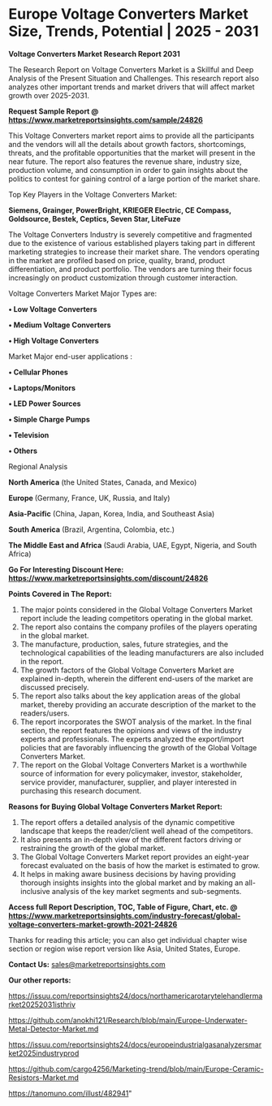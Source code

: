 # Europe Voltage Converters Market Size, Trends, Potential | 2025 - 2031

<strong>Voltage Converters Market Research Report 2031</strong>

The Research Report on Voltage Converters Market is a Skillful and Deep Analysis of the Present Situation and Challenges. This research report also analyzes other important trends and market drivers that will affect market growth over 2025-2031.

<strong>Request Sample Report @ <a href=https://www.marketreportsinsights.com/sample/24826>https://www.marketreportsinsights.com/sample/24826</a></strong>

This Voltage Converters market report aims to provide all the participants and the vendors will all the details about growth factors, shortcomings, threats, and the profitable opportunities that the market will present in the near future. The report also features the revenue share, industry size, production volume, and consumption in order to gain insights about the politics to contest for gaining control of a large portion of the market share.

Top Key Players in the Voltage Converters Market:

<strong>Siemens, Grainger, PowerBright, KRIEGER Electric, CE Compass, Goldsource, Bestek, Ceptics, Seven Star, LiteFuze</strong>

The Voltage Converters Industry is severely competitive and fragmented due to the existence of various established players taking part in different marketing strategies to increase their market share. The vendors operating in the market are profiled based on price, quality, brand, product differentiation, and product portfolio. The vendors are turning their focus increasingly on product customization through customer interaction.

Voltage Converters Market Major Types are:

<strong>• Low Voltage Converters

• Medium Voltage Converters

• High Voltage Converters</strong>

Market Major end-user applications :

<strong>• Cellular Phones

• Laptops/Monitors

• LED Power Sources

• Simple Charge Pumps

• Television

• Others</strong>

Regional Analysis

</u><strong><b>North America</b></strong> (the United States, Canada, and Mexico)

<strong><b>Europe </b></strong>(Germany, France, UK, Russia, and Italy)

<strong><b>Asia-Pacific</b></strong> (China, Japan, Korea, India, and Southeast Asia)

<strong><b>South America</b></strong> (Brazil, Argentina, Colombia, etc.)

<strong><b>The Middle East and Africa</b></strong> (Saudi Arabia, UAE, Egypt, Nigeria, and South Africa)

<strong>Go For Interesting Discount Here: <a href=https://www.marketreportsinsights.com/discount/24826>https://www.marketreportsinsights.com/discount/24826</a></strong>

<strong>Points Covered in The Report:</strong>
<ol>
  <li>The major points considered in the Global Voltage Converters Market report include the leading competitors operating in the global market.</li>
  <li>The report also contains the company profiles of the players operating in the global market.</li>
  <li>The manufacture, production, sales, future strategies, and the technological capabilities of the leading manufacturers are also included in the report.</li>
  <li>The growth factors of the Global Voltage Converters Market are explained in-depth, wherein the different end-users of the market are discussed precisely.</li>
  <li>The report also talks about the key application areas of the global market, thereby providing an accurate description of the market to the readers/users.</li>
  <li>The report incorporates the SWOT analysis of the market. In the final section, the report features the opinions and views of the industry experts and professionals. The experts analyzed the export/import policies that are favorably influencing the growth of the Global Voltage Converters Market.</li>
  <li>The report on the Global Voltage Converters Market is a worthwhile source of information for every policymaker, investor, stakeholder, service provider, manufacturer, supplier, and player interested in purchasing this research document.</li>
</ol>
<strong>Reasons for Buying Global Voltage Converters Market Report:</strong>

<ol>
  <li>The report offers a detailed analysis of the dynamic competitive landscape that keeps the reader/client well ahead of the competitors.</li>
  <li>It also presents an in-depth view of the different factors driving or restraining the growth of the global market.</li>
  <li>The Global Voltage Converters Market report provides an eight-year forecast evaluated on the basis of how the market is estimated to grow.</li>
  <li>It helps in making aware business decisions by having providing thorough insights insights into the global market and by making an all-inclusive analysis of the key market segments and sub-segments.</li>
</ol>
<strong>Access full Report Description, TOC, Table of Figure, Chart, etc. @ <a href=https://www.marketreportsinsights.com/industry-forecast/global-voltage-converters-market-growth-2021-24826>https://www.marketreportsinsights.com/industry-forecast/global-voltage-converters-market-growth-2021-24826</a></strong>


Thanks for reading this article; you can also get individual chapter wise section or region wise report version like Asia, United States, Europe.

<strong>Contact Us:</strong>
sales@marketreportsinsights.com

<strong>Our other reports:</strong>

<a href=https://issuu.com/reportsinsights24/docs/northamericarotarytelehandlermarket20252031isthriv>https://issuu.com/reportsinsights24/docs/northamericarotarytelehandlermarket20252031isthriv</a>

<a href=https://github.com/anokhi121/Research/blob/main/Europe-Underwater-Metal-Detector-Market.md>https://github.com/anokhi121/Research/blob/main/Europe-Underwater-Metal-Detector-Market.md</a>

<a href=https://issuu.com/reportsinsights24/docs/europeindustrialgasanalyzersmarket2025industryprod>https://issuu.com/reportsinsights24/docs/europeindustrialgasanalyzersmarket2025industryprod</a>

<a href=https://github.com/cargo4256/Marketing-trend/blob/main/Europe-Ceramic-Resistors-Market.md>https://github.com/cargo4256/Marketing-trend/blob/main/Europe-Ceramic-Resistors-Market.md</a>

<a href=https://tanomuno.com/illust/482941>https://tanomuno.com/illust/482941</a>"
